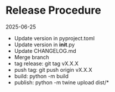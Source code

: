 # Release Procedure

2025-06-25

- Update version in pyproject.toml
- Update version in __init__.py
- Update CHANGELOG.md
- Merge branch
- tag release: git tag vX.X.X
- push tag: git push origin vX.X.X
- build: python -m build      
- publish: python -m twine upload dist/* 
